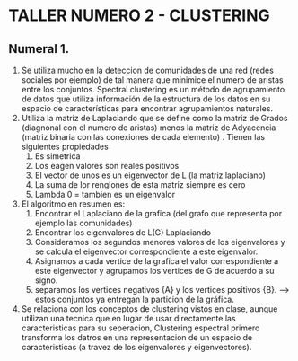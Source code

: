 # TALLER NUMERO 2 - CLUSTERING
## Numeral 1.
1. Se utiliza mucho en la deteccion de comunidades de una red  (redes sociales por ejemplo) de tal manera que minimice el numero de aristas entre los conjuntos.  Spectral clustering es un método de agrupamiento de datos que utiliza información de la estructura de los datos en su espacio de características para encontrar agrupamientos naturales.
2. Utiliza la matriz de Laplaciando que se define como la matriz de Grados (diagnonal con el numero de aristas) menos la matriz de Adyacencia (matriz binaria con las conexiones de cada elemento) .  Tienen las siguientes propiedades
   1. Es simetrica 
   2. Los eagen valores son reales positivos
   3. El vector de unos es un eigenvector de L (la matriz laplaciano)
   4.   La suma de lor renglones de esta matriz siempre es cero
   5. Lambda 0 = tambien es un eigenvalor
3. El algoritmo en resumen es:
   1.  Encontrar el Laplaciano de la grafica (del grafo que representa por ejemplo las comunidades)
   2.  Encontrar los eigenvalores de L(G) Laplaciando
   3.  Consideramos los segundos menores valores de los eigenvalores y se calcula el eigenvector correspondiente a este eigenvalor.
   4.  Asignamos a cada vertice de la grafica el valor correspondiente a este eigenvector y agrupamos los vertices de G de acuerdo a su signo.
   5.  separamos los vertices negativos {A} y los vertices positivos {B}.  --> estos conjuntos ya entregan la particion de la gráfica.
4. Se relaciona con los conceptos de clustering vistos en clase, aunque utilizan una tecnica que en lugar de usar directamente las caracteristicas para su seperacion, Clustering espectral primero transforma los datros en una representacion de un espacio de caracteristicas (a travez de los eigenvalores y eigenvectores).
